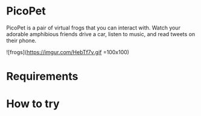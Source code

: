 # PicoPet
PicoPet is a pair of virtual frogs that you can interact with. Watch your adorable amphibious friends drive a car, listen to music, and read tweets on their phone. 

![frogs](https://imgur.com/HebTf7v.gif =100x100)


# Requirements

# How to try 
